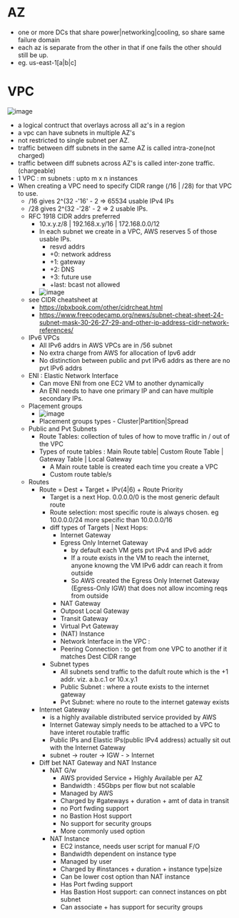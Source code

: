 # AZ
- one or more DCs that share power|networking|cooling, so share same failure domain
- each az is separate from the other in that if one fails the other should still be up.
- eg. us-east-1[a|b|c]

# VPC
![image](https://user-images.githubusercontent.com/466385/230110176-bb24d609-d711-4e3b-abe2-f285f32f03c4.png)

- a logical contruct that overlays across all az's in a region
- a vpc can have subnets in multiple AZ's
- not restricted to single subnet per AZ.
- traffic between diff subnets in the same AZ is called intra-zone(not charged)
- traffic between diff subnets across AZ's is called inter-zone traffic.(chargeable)
- 1 VPC : m subnets : upto m x n instances
- When creating a VPC need to specify CIDR range (/16 | /28) for that VPC to use.
  - /16 gives 2^(32 -'16' - 2 => 65534 usable IPv4 IPs
  - /28 gives 2^(32 -'28' - 2 => 2 usable IPs.
  - RFC 1918 CIDR addrs preferred
    - 10.x.y.z/8 | 192.168.x.y/16 | 172.168.0.0/12
    - In each subnet we create in a VPC, AWS reserves 5 of those usable IPs.    
      - resvd addrs
      - +0: network address
      - +1: gateway
      - +2: DNS
      - +3: future use
      - +last: bcast not allowed
    - ![image](https://user-images.githubusercontent.com/466385/230108842-43cea789-bfbc-4f4d-ad4e-ea4771745632.png)
  - see CIDR cheatsheet at 
    - https://pbxbook.com/other/cidrcheat.html
    - https://www.freecodecamp.org/news/subnet-cheat-sheet-24-subnet-mask-30-26-27-29-and-other-ip-address-cidr-network-references/
  - IPv6 VPCs
    - All IPv6 addrs in AWS VPCs are in /56 subnet
    - No extra charge from AWS for allocation of Ipv6 addr
    - No distinction between public and pvt IPv6 addrs as there are no pvt IPv6 addrs
  - ENI : Elastic Network Interface
    - Can move ENI from one EC2 VM to another dynamically
    - An ENI needs to have one primary IP and can have multiple secondary IPs.
  - Placement groups
    - ![image](https://user-images.githubusercontent.com/466385/230322408-87bbee1f-271e-4665-b322-0026e49dcb1f.png)
    - Placement groups types - Cluster|Partition|Spread
  - Public and Pvt Subnets
    - Route Tables: collection of tules of how to move traffic in / out of the VPC
    - Types of route tables : Main Route table| Custom Route Table | Gateway Table | Local Gateway
      - A Main route table is created each time you create a VPC
      - Custom route table/s
   - Routes
     - Route = Dest + Target + IPv(4|6) + Route Priority
       - Target is a next Hop. 0.0.0.0/0 is the most generic default route
       - Route selection: most specific route is always chosen. eg 10.0.0.0/24 more specific than 10.0.0.0/16
       - diff types of Targets | Next Hops:
         - Internet Gateway
         - Egress Only Internet Gateway
           - by default each VM gets pvt IPv4 and IPv6 addr
           - If a route exists in the VM to reach the internet, anyone knowng the VM IPv6 addr can reach it from outside
           - So AWS created the Egress Only Internet Gateway (Egress-Only IGW) that does not allow incoming reqs from outside
         - NAT Gateway
         - Outpost Local Gateway
         - Transit Gateway
         - Virtual Pvt Gateway
         - (NAT) Instance
         - Network Interface in the VPC : 
         - Peering Connection : to get from one VPC to another if it matches Dest CIDR range
       - Subnet types
         - All subnets send traffic to the dafult route which is the +1 addr. viz. a.b.c.1 or 10.x.y.1  
         - Public Subnet : where a route exists to the internet gateway
         - Pvt Subnet: where no route to the internet gateway exists   
      - Internet Gateway
        - is a highly available distributed service provided by AWS
        - Internet Gateway simply needs to be attached to a VPC to have interet routable traffic
        - Public IPs and Elastic IPs(public IPv4 address) actually sit out with the Internet Gateway
        - subnet -> router -> IGW - > Internet
      - Diff bet NAT Gateway and NAT Instance
        - NAT G/w
          - AWS provided Service + Highly Available per AZ
          - Bandwidth : 45Gbps per flow but not scalable
          - Managed by AWS
          - Charged by #gateways + duration + amt of data in transit
          - no Port fwding support
          - no Bastion Host support
          - No support for security groups
          - More commonly used option
        - NAT Instance
          - EC2 instance, needs user script for manual F/O 
          - Bandwidth dependent on instance type
          - Managed by user
          - Charged by #instances + duration + instance type|size
          - Can be lower cost option than NAT instance
          - Has Port fwding support
          - Has Bastion Host support: can connect instances on pbt subnet
          - Can associate + has support for security groups


